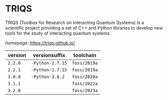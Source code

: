 # TRIQS

TRIQS (Toolbox for Research on Interacting Quantum Systems) is a  scientific project providing a set of C++ and Python libraries to  develop new tools for the study of interacting quantum systems.

*homepage*: <https://triqs.github.io/>

version | versionsuffix | toolchain
--------|---------------|----------
``2.2.0`` | ``-Python-2.7.15`` | ``foss/2019a``
``2.2.1`` | ``-Python-2.7.15`` | ``foss/2019a``
``3.0.0`` | ``-Python-3.8.2`` | ``foss/2020a``
``3.1.1`` |  | ``foss/2022a``
``3.2.0`` |  | ``foss/2023a``

